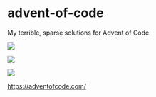# advent-of-code
My terrible, sparse solutions for Advent of Code

![](https://img.shields.io/badge/day%20📅-18-blue)

![](https://img.shields.io/badge/stars%20⭐-4-yellow)

![](https://img.shields.io/badge/days%20completed-2-red)

https://adventofcode.com/
